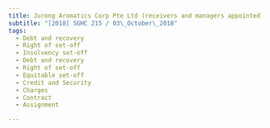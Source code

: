 ```yaml
---
title: Jurong Aromatics Corp Pte Ltd (receivers and managers appointed) and others v BP 
subtitle: "[2018] SGHC 215 / 03\_October\_2018"
tags:
  - Debt and recovery
  - Right of set-off
  - Insolvency set-off
  - Debt and recovery
  - Right of set-off
  - Equitable set-off
  - Credit and Security
  - Charges
  - Contract
  - Assignment

---
```


